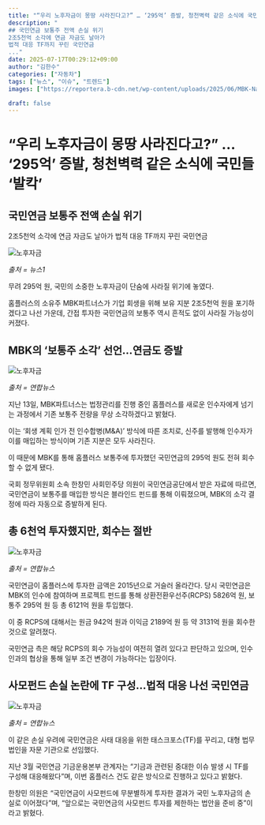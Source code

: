 ```yaml
---
title: "“우리 노후자금이 몽땅 사라진다고?” … ‘295억’ 증발, 청천벽력 같은 소식에 국민들 ‘발칵’"
description: "
## 국민연금 보통주 전액 손실 위기
2조5천억 소각에 연금 자금도 날아가
법적 대응 TF까지 꾸린 국민연금
..."
date: 2025-07-17T00:29:12+09:00
author: "김한수"
categories: ["자동차"]
tags: ["뉴스", "이슈", "트렌드"]
images: ["https://reportera.b-cdn.net/wp-content/uploads/2025/06/MBK-National-Pension-Service-1024x576.jpg"]

draft: false
---
```


# “우리 노후자금이 몽땅 사라진다고?” … ‘295억’ 증발, 청천벽력 같은 소식에 국민들 ‘발칵’


## 국민연금 보통주 전액 손실 위기
2조5천억 소각에 연금 자금도 날아가
법적 대응 TF까지 꾸린 국민연금


![노후자금](https://reportera.b-cdn.net/wp-content/uploads/2025/06/MBK-National-Pension-Service-1024x576.jpg)

*출처 = 뉴스1*

무려 295억 원, 국민의 소중한 노후자금이 단숨에 사라질 위기에 놓였다.

홈플러스의 소유주 MBK파트너스가 기업 회생을 위해 보유 지분 2조5천억 원을 포기하겠다고 나선 가운데, 간접 투자한 국민연금의 보통주 역시 흔적도 없이 사라질 가능성이 커졌다.


## MBK의 ‘보통주 소각’ 선언…연금도 증발


![노후자금](https://reportera.b-cdn.net/wp-content/uploads/2025/06/홈플러스-1024x772.jpg)

*출처 = 연합뉴스*

지난 13일, MBK파트너스는 법정관리를 진행 중인 홈플러스를 새로운 인수자에게 넘기는 과정에서 기존 보통주 전량을 무상 소각하겠다고 밝혔다.

이는 ‘회생 계획 인가 전 인수합병(M&A)’ 방식에 따른 조치로, 신주를 발행해 인수자가 이를 매입하는 방식이며 기존 지분은 모두 사라진다.

이 때문에 MBK를 통해 홈플러스 보통주에 투자했던 국민연금의 295억 원도 전혀 회수할 수 없게 됐다.

국회 정무위원회 소속 한창민 사회민주당 의원이 국민연금공단에서 받은 자료에 따르면, 국민연금이 보통주를 매입한 방식은 블라인드 펀드를 통해 이뤄졌으며, MBK의 소각 결정에 따라 자동으로 증발하게 된다.


## 총 6천억 투자했지만, 회수는 절반


![노후자금](https://reportera.b-cdn.net/wp-content/uploads/2025/06/홈플러스-1-1024x575.jpg)

*출처 = 연합뉴스*

국민연금이 홈플러스에 투자한 금액은 2015년으로 거슬러 올라간다. 당시 국민연금은 MBK의 인수에 참여하며 프로젝트 펀드를 통해 상환전환우선주(RCPS) 5826억 원, 보통주 295억 원 등 총 6121억 원을 투입했다.

이 중 RCPS에 대해서는 원금 942억 원과 이익금 2189억 원 등 약 3131억 원을 회수한 것으로 알려졌다.

국민연금 측은 해당 RCPS의 회수 가능성이 여전히 열려 있다고 판단하고 있으며, 인수인과의 협상을 통해 일부 조건 변경이 가능하다는 입장이다.


## 사모펀드 손실 논란에 TF 구성…법적 대응 나선 국민연금


![노후자금](https://reportera.b-cdn.net/wp-content/uploads/2025/06/국민연금-1024x681.jpg)

*출처 = 연합뉴스*

이 같은 손실 우려에 국민연금은 사태 대응을 위한 태스크포스(TF)를 꾸리고, 대형 법무법인을 자문 기관으로 선임했다.

지난 3월 국민연금 기금운용본부 관계자는 “기금과 관련된 중대한 이슈 발생 시 TF를 구성해 대응해왔다”며, 이번 홈플러스 건도 같은 방식으로 진행하고 있다고 밝혔다.

한창민 의원은 “국민연금이 사모펀드에 무분별하게 투자한 결과가 국민 노후자금의 손실로 이어졌다”며, “앞으로는 국민연금의 사모펀드 투자를 제한하는 법안을 준비 중”이라고 밝혔다.
